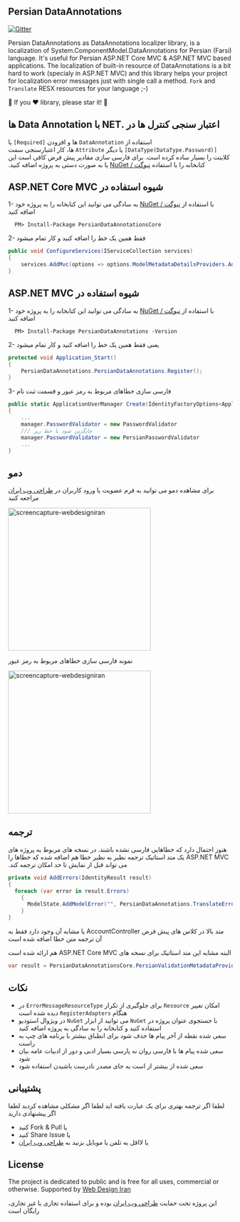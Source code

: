 ## Persian DataAnnotations
[![Gitter](https://badges.gitter.im/webdesigniran/PersianDataAnnotations.svg)](https://gitter.im/PersianDataAnnotations/Lobby?utm_source=badge&utm_medium=badge&utm_campaign=pr-badge)

Persian DataAnnotations as DataAnnotations localizer library, is a localization of System.ComponentModel.DataAnnotations for Persian (Farsi) language. It's useful for Persian ASP.NET Core MVC & ASP.NET MVC based applications. The localization of built-in resource of DataAnnotations is a bit hard to work (specialy in ASP.NET MVC) and this library helps your project for localization error messages just with single call a method. `Fork` and `Translate` RESX resources for your language ;-)


🌟 If you ❤️ library, please star it! 🌟


## &#x202b;اعتبار سنجی کنترل ها در .NET با Data Annotation ها
&#x202b;استفاده از `DataAnnotation` ها و افزودن `[Required]` یا `[DataType(DataType.Password)]` یا دیگر `Attribute` ها، کار اعتبارسنجی سمت کلاینت را بسیار ساده کرده است. برای فارسی سازی مقادیر پیش فرض کافی است این کتابخانه را با استفاده [نیوگت / NuGet](https://nuget.org/packages/PersianDataAnnotations) یا به صورت دستی به پروژه اضافه کنید. 



## &#x202b; شیوه استفاده در ASP.NET Core MVC

  1- &#x202b; با استفاده از [نیوگت / NuGet](https://nuget.org/packages/PersianDataAnnotationsCore) به سادگی می توانید این کتابخانه را به پروژه خود اضافه کنید
  
```
  PM> Install-Package PersianDataAnnotationsCore
```
  2- &#x202b; فقط همین یک خط را اضافه کنید و کار تمام میشود

```c#
public void ConfigureServices(IServiceCollection services)
{
    services.AddMvc(options => options.ModelMetadataDetailsProviders.Add(new PersianDataAnnotationsCore.PersianValidationMetadataProvider()));
}
```



## &#x202b; شیوه استفاده در ASP.NET MVC

  1- &#x202b; با استفاده از [نیوگت / NuGet](https://nuget.org/packages/PersianDataAnnotations) به سادگی می توانید این کتابخانه را به پروژه خود اضافه کنید
  
```
  PM> Install-Package PersianDataAnnotations -Version
```

  2- &#x202b; یعنی فقط همین یک خط را اضافه کنید و کار تمام میشود
```c#
protected void Application_Start()
{
    PersianDataAnnotations.PersianDataAnnotations.Register();
}
```

  3- &#x202b; فارسی سازی خطاهای مربوط به رمز عبور و قسمت ثبت نام

```c#
public static ApplicationUserManager Create(IdentityFactoryOptions<ApplicationUserManager> options, IOwinContext context) 
{
    ...
    manager.PasswordValidator = new PasswordValidator 
    /// جایگزین شود با خط زیر
  	manager.PasswordValidator = new PersianPasswordValidator
    ...
}
```



## دمو
برای مشاهده دمو می توانید به فرم عضویت یا ورود کاربران در [طراحی وب ایران](http://webdesigniran.com) مراجعه کنید

<img alt="screencapture-webdesigniran" src="https://cloud.githubusercontent.com/assets/6195199/7538227/bfcb8226-f5b3-11e4-9bcc-b13baef6a4b7.png" width="320">

نمونه فارسی سازی خطاهای مربوط به رمز عبور

<img alt="screencapture-webdesigniran" src="https://cloud.githubusercontent.com/assets/6195199/7716477/dd77299a-fea7-11e4-8b85-695e9f919f00.png" width="320">



## ترجمه
&#x202b;‫هنوز احتمال دارد که خطاهایی فارسی نشده باشند. در نسخه های مربوط به پروژه های ASP.NET MVC یک متد استاتیک ترجمه نظیر به نظیر خطا هم اضافه شده که خطاها را می تواند قبل از نمایش تا حد امکان ترجمه کند.

```c#
private void AddErrors(IdentityResult result)
{
  foreach (var error in result.Errors)
	{
	  ModelState.AddModelError("", PersianDataAnnotations.TranslateError.Translate(error));
	}
}
```
&#x202b; متد بالا در کلاس های پیش فرض AccountController یا مشابه آن وجود دارد فقط به آن ترجمه متن خطا اضافه شده است

&#x202b;‫البته مشابه این متد استاتیک برای نسخه های ASP.NET Core MVC هم ارائه شده است
```c#
var result = PersianDataAnnotationsCore.PersianValidationMetadataProvider.ToPersian(value)
```



## نکات
*	&#x202b;امکان تغییر `Resource` برای جلوگیری از تکرار `ErrorMessageResourceType` در هنگام `RegisterAdapters` دیده شده است
*	&#x202b;با جستجوی عنوان پروژه در `NuGet` می توانید از ابزار `NuGet` در ویژوال استودیو استفاده کنید و کتابخانه را به سادگی به پروژه اضافه کنید
*	سعی شده نقطه از آخر پیام ها حذف شود برای انطباق بیشتر با برنامه های چپ به راست
*	سعی شده پیام ها با فارسی روان نه پارسی بسیار ادبی و دور از ادبیات عامه بیان شود
*	سعی شده از بیشتر از است به جای مصدر نادرست باشیدن استفاده شود



## پشتیبانی
لطفا اگر ترجمه بهتری برای یک عبارت یافته اید
لطفا اگر مشکلی مشاهده کردید
لطفا اگر پیشنهادی دارید
- &#x202b;یا Fork & Pull کنید
- &#x202b;یا Share Issue کنید
- &#x202b;یا لااقل یه تلفن یا موبایل بزنید به [طراحی وب ایران](http://webdesigniran.com)

## <a name="license"></a> License

The project is dedicated to public and is free for all uses, commercial or otherwise.
Supported by [Web Design Iran](http://webdesigniran.com)

این پروژه تحت حمایت 
[طراحی وب ایران](http://webdesigniran.com)
 بوده و برای استفاده تجاری یا غیر تجاری، رایگان است

